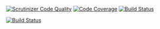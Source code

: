 [![Scrutinizer Code Quality](https://scrutinizer-ci.com/g/Northernberg/Jsramverk-back/badges/quality-score.png?b=master)](https://scrutinizer-ci.com/g/Northernberg/Jsramverk-back/?branch=master)
[![Code Coverage](https://scrutinizer-ci.com/g/Northernberg/Jsramverk-back/badges/coverage.png?b=master)](https://scrutinizer-ci.com/g/Northernberg/Jsramverk-back/?branch=master)
[![Build Status](https://scrutinizer-ci.com/g/Northernberg/Jsramverk-back/badges/build.png?b=master)](https://scrutinizer-ci.com/g/Northernberg/Jsramverk-back/build-status/master)

[![Build Status](https://travis-ci.org/Northernberg/Jsramverk-back.svg?branch=master)](https://travis-ci.org/Northernberg/Jsramverk-back)
